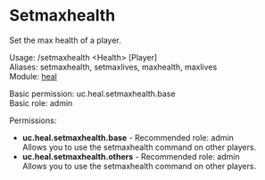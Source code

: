 Setmaxhealth
====
Set the max health of a player.

Usage: /setmaxhealth \<Health\> \[Player\]<br>
Aliases: setmaxhealth, setmaxlives, maxhealth, maxlives<br>
Module: [heal](../modules/heal.md)<br>

Basic permission: uc.heal.setmaxhealth.base<br>
Basic role: admin<br>

Permissions: <br>
* **uc.heal.setmaxhealth.base** - Recommended role: admin<br>Allows you to use the setmaxhealth command on other players.
* **uc.heal.setmaxhealth.others** - Recommended role: admin<br>Allows you to use the setmaxhealth command on other players.
